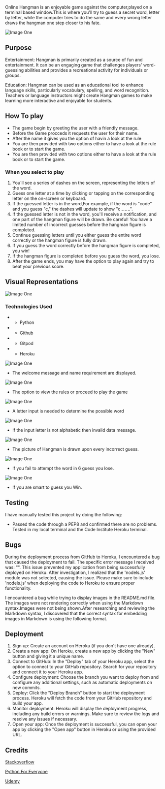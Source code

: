 Online Hangman is an enjoyable game against the computer,played on a terminal based window.This is where you'll try to guess a secret word, letter by letter, while the computer tries to do the same and every wrong letter draws the  hangman one step closer to his fate. 
 
 ![Image One](assets/images/image_two.png)
 
 ## Purpose 
 
Entertainment: Hangman is primarily created as a source of fun and entertainment. It can be an engaging game that challenges players' word-guessing abilities and provides a recreational activity for individuals or groups.

Education: Hangman can be used as an educational tool to enhance language skills, particularly vocabulary, spelling, and word recognition. Teachers or language instructors might create Hangman games to make learning more interactive and enjoyable for students.
 
## How To play

* The game begin by greeting the user with a friendly message.
* Before the Game procceds it requests the user for their name.
* After the name it gives you the option of havin a look at the rule
* You are then provided with two options either to have a look at the rule book or  to start the game.
* You are then provided with two options either to have a look at the rule book or  to start the game.

  
### When you select to play 
1. You'll see a series of dashes on the screen, representing the letters of the word.
2. Guess one letter at a time by clicking or tapping on the corresponding letter on the on-screen or keyboard.
3. If the guessed letter is in the word,For example, if the word is "code" and you guess "c," the dashes will update to show "c _ _ _".
4. If the guessed letter is not in the word, you'll receive a notification, and one part of the hangman figure will be drawn. Be careful! You have a limited number of incorrect guesses before the hangman figure is completed.
6. Continue guessing letters until you either guess the entire word correctly or the hangman figure is fully drawn.
7. If you guess the word correctly before the hangman figure is completed, you win!
8. If the hangman figure is completed before you guess the word, you lose.
9. After the game ends, you may have the option to play again and try to beat your previous score.

   
## Visual Representations

![Image One](assets/images/image_one.png)

### Technologies Used
* * Python
* * Github
* * Gitpod
* * Heroku
 
  
![Image One](assets/images/image_three.png)
* The welcome message and name requirement are displayed.
  
 ![Image One](assets/images/image_eight.png)
* The option to view the rules or proceed to play the game
  
![Image One](assets/images/image_six.png)
* A letter input is needed to determine the possible word
  
![Image One](assets/images/image_eight.png)
* If the input letter is not alphabetic then invalid data message.
  
![Image One](assets/images/image_five.png)
* The picture of Hangman is drawn upon every incorrect guess.
  
![Image One](assets/images/image_four.png)
* If you fail to attempt the word in 6 guess you lose.

![Image One](assets/images/image_nine.png)
* If you are smart to guess you Win.


 ## Testing

 
 I have manually tested this project by doing the following:
* Passed the code through a PEP8 and confirmed there are no problems.
Tested in my local terminal and the Code Institute Heroku terminal.

## Bugs

During the deployment process from GitHub to Heroku, I encountered a bug that caused the deployment to fail. The specific error message I received was: "<insert error message>". This issue prevented my application from being successfully deployed on Heroku.
After investigation, I realized that the 'nodels.js' module was not selected, causing the issue. Please make sure to include 'nodels.js' when deploying the code to Heroku to ensure proper functionality.

I encountered a bug while trying to display images in the README.md file. The images were not rendering correctly when using the Markdown syntax.Images were not being shown.After researching and reviewing the Markdown syntax, I discovered that the correct syntax for embedding images in Markdown is using the following format.

## Deployment

1. Sign up: Create an account on Heroku (if you don't have one already).
2. Create a new app: On Heroku, create a new app by clicking the "New" button and giving it a unique name.
3. Connect to GitHub: In the "Deploy" tab of your Heroku app, select the option to connect to your GitHub repository. Search for your repository and connect it to your Heroku app.
4. Configure deployment: Choose the branch you want to deploy from and configure any additional settings, such as automatic deployments on new commits.
5. Deploy: Click the "Deploy Branch" button to start the deployment process. Heroku will fetch the code from your GitHub repository and build your app.
6. Monitor deployment: Heroku will display the deployment progress, including any build errors or warnings. Make sure to review the logs and resolve any issues if necessary.
7. Open your app: Once the deployment is successful, you can open your app by clicking the "Open app" button in Heroku or using the provided URL.


## Credits 

[Stackoverflow](https://stackoverflow.com/questions/2084508/clear-terminal-in-python)

[Python For Everyone](https://www.youtube.com/@python-for-everyone)

[Udemy](https://www.udemy.com/course/100-days-of-code/)
